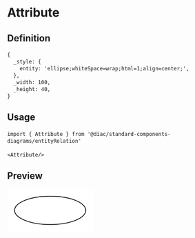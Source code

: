 # Attribute

## Definition

```
{
  _style: { 
    entity: 'ellipse;whiteSpace=wrap;html=1;align=center;',
  },
  _width: 100,
  _height: 40,
}
```

## Usage

```
import { Attribute } from '@diac/standard-components-diagrams/entityRelation'

<Attribute/>
```

## Preview

<img src="./attribute.png" width="200"/>

